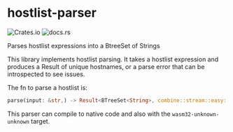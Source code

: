 # hostlist-parser

![Crates.io](https://img.shields.io/crates/v/hostlist-parser) ![docs.rs](https://docs.rs/hostlist-parser/badge.svg?version=0.1.3)

Parses hostlist expressions into a BtreeSet of Strings

This library implements hostlist parsing. It takes a hostlist expression and produces a Result of unique hostnames, or a parse error that can be introspected to see issues.

The fn to parse a hostlist is:

```rust
parse(input: &str,) -> Result<BTreeSet<String>, combine::stream::easy::Errors<char, &str, usize>>
```

This parser can compile to native code and also with the `wasm32-unknown-unknown` target.
